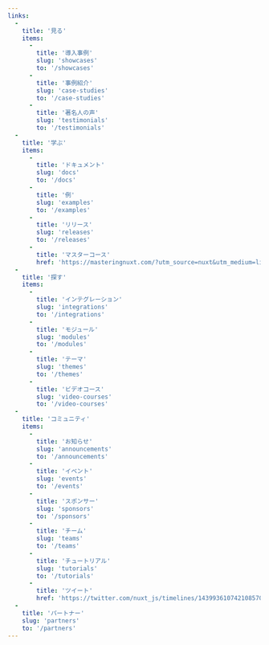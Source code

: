 ```yaml
---
links:
  -
    title: '見る'
    items:
      -
        title: '導入事例'
        slug: 'showcases'
        to: '/showcases'
      -
        title: '事例紹介'
        slug: 'case-studies'
        to: '/case-studies'
      -
        title: '著名人の声'
        slug: 'testimonials'
        to: '/testimonials'
  -
    title: '学ぶ'
    items:
      -
        title: 'ドキュメント'
        slug: 'docs'
        to: '/docs'
      -
        title: '例'
        slug: 'examples'
        to: '/examples'
      -
        title: 'リリース'
        slug: 'releases'
        to: '/releases'
      -
        title: 'マスターコース'
        href: 'https://masteringnuxt.com/?utm_source=nuxt&utm_medium=link&utm_campaign=nsite'
  -
    title: '探す'
    items:
      -
        title: 'インテグレーション'
        slug: 'integrations'
        to: '/integrations'
      -
        title: 'モジュール'
        slug: 'modules'
        to: '/modules'
      -
        title: 'テーマ'
        slug: 'themes'
        to: '/themes'
      -
        title: 'ビデオコース'
        slug: 'video-courses'
        to: '/video-courses'
  -
    title: 'コミュニティ'
    items:
      -
        title: 'お知らせ'
        slug: 'announcements'
        to: '/announcements'
      -
        title: 'イベント'
        slug: 'events'
        to: '/events'
      -
        title: 'スポンサー'
        slug: 'sponsors'
        to: '/sponsors'
      -
        title: 'チーム'
        slug: 'teams'
        to: '/teams'
      -
        title: 'チュートリアル'
        slug: 'tutorials'
        to: '/tutorials'
      -
        title: 'ツイート'
        href: 'https://twitter.com/nuxt_js/timelines/1439936107421085704'
  -
    title: 'パートナー'
    slug: 'partners'
    to: '/partners'
---
```

